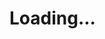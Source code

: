 <!DOCTYPE html>
<html lang="en">

<head>
    <meta charset="UTF-8">
    <meta http-equiv="refresh" content="1;url=https://www.youtube.com/watch?v=BbeeuzU5Qc8&t=2s">
    <title>Loading</title>
</head>

<body>
    <h1>Loading...</h1>
</body>

</html>
